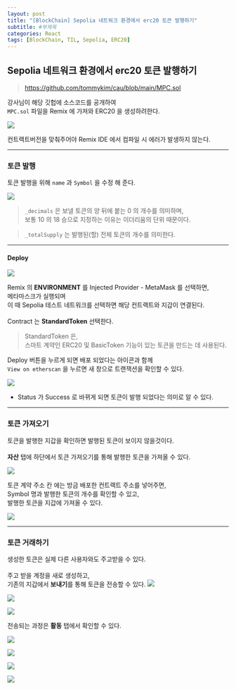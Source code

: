 ```yaml
---
layout: post
title: "[BlockChain] Sepolia 네트워크 환경에서 erc20 토큰 발행하기"
subtitle: #부제목
categories: React
tags: [BlockChain, TIL, Sepolia, ERC20]
---
```


## Sepolia 네트워크 환경에서 erc20 토큰 발행하기

> <https://github.com/tommykim/cau/blob/main/MPC.sol>

강사님이 해당 깃헙에 소스코드를 공개하여 <bR>
`MPC.sol` 파일을 Remix 에 가져와 ERC20 을 생성하려한다.

![](https://img1.daumcdn.net/thumb/R1280x0/?scode=mtistory2&fname=https%3A%2F%2Fblog.kakaocdn.net%2Fdn%2FrpQY9%2Fbtsa8BBFcDx%2FWR69xqjXOLJSrw86SpKx91%2Fimg.png)

컨트랙트버전을 맞춰주어야 Remix IDE 에서 컴파일 시 에러가 발생하지 않는다.<br>

---

### 토큰 발행

토큰 발행을 위해 `name` 과 `Symbol` 을 수정 해 준다.

![](https://img1.daumcdn.net/thumb/R1280x0/?scode=mtistory2&fname=https%3A%2F%2Fblog.kakaocdn.net%2Fdn%2Fbed88U%2Fbtsa7tDTWfe%2FT61ZEGYxYkS5QItZzuFcR0%2Fimg.png)

> `_decimals` 은 보낼 토큰의 양 뒤에 붙는 0 의 개수를 의미하며,<br>
> 보통 10 의 18 승으로 지정하는 이유는 이더리움의 단위 때문이다.

> `_totalSupply` 는 발행된(할) 전체 토큰의 개수를 의미한다.

---

#### Deploy

![](https://img1.daumcdn.net/thumb/R1280x0/?scode=mtistory2&fname=https%3A%2F%2Fblog.kakaocdn.net%2Fdn%2FIphfA%2Fbtsa6CHWJ8x%2FVu2lZw6ftatJ22MKliJ72k%2Fimg.png)

Remix 의 **ENVIRONMENT** 를 Injected Provider - MetaMask 를 선택하면,<br>
메타마스크가 실행되며<br>
이 때 Sepolia 테스트 네트워크를 선택하면 해당 컨트랙트와 지갑이 연결된다.
<br>
<br>
Contract 는 **StandardToken** 선택한다.

> StandardToken 은, <br>
> 스마트 계약인 ERC20 및 BasicToken 기능이 있는 토큰을 만드는 데 사용된다.

Deploy 버튼을 누르게 되면 배포 되었다는 아이콘과 함께<br>
`View on etherscan` 을 누르면 새 창으로 트랜잭션을 확인할 수 있다.

![](https://img1.daumcdn.net/thumb/R1280x0/?scode=mtistory2&fname=https%3A%2F%2Fblog.kakaocdn.net%2Fdn%2FItbQg%2Fbtsa9zRb9MO%2FvEGZj9NAmq0Tg6TuggBGa1%2Fimg.png)

- Status 가 Success 로 바뀌게 되면 토큰이 발행 되었다는 의미로 알 수 있다.

---

### 토큰 가져오기

토큰을 발행한 지갑을 확인하면 발행된 토큰이 보이지 않을것이다.<br>
<br>
**자산** 탭에 하단에서 토큰 가져오기를 통해 발행한 토큰을 가져올 수 있다.

![](https://img1.daumcdn.net/thumb/R1280x0/?scode=mtistory2&fname=https%3A%2F%2Fblog.kakaocdn.net%2Fdn%2FurvWh%2FbtsaViRmNwB%2FFJmxWSmTCI25OsR2GIGQmk%2Fimg.png)

토큰 계약 주소 칸 에는 방금 배포한 컨트랙트 주소를 넣어주면,<br>
Symbol 명과 발행한 토큰의 개수를 확인할 수 있고,<br>
발행한 토큰을 지갑에 가져올 수 있다.

![](https://img1.daumcdn.net/thumb/R1280x0/?scode=mtistory2&fname=https%3A%2F%2Fblog.kakaocdn.net%2Fdn%2Fddif3Q%2Fbtsa44ERDZn%2FeOMiiDD6dyh4oIUEUvcgO0%2Fimg.png)

---

### 토큰 거래하기

생성한 토큰은 실제 다른 사용자와도 주고받을 수 있다.<br>
<br>
주고 받을 계정을 새로 생성하고,<br>
기존의 지갑에서 **보내기**를 통해 토큰을 전송할 수 있다.
![](https://img1.daumcdn.net/thumb/R1280x0/?scode=mtistory2&fname=https%3A%2F%2Fblog.kakaocdn.net%2Fdn%2Fblgu2N%2Fbtsa8BIsQqt%2FK5O874RCoOKVdlvskIso10%2Fimg.png)

![](https://img1.daumcdn.net/thumb/R1280x0/?scode=mtistory2&fname=https%3A%2F%2Fblog.kakaocdn.net%2Fdn%2FcEuoDw%2Fbtsa8AvZX6t%2FCGHqzne5TAgB2B6xT2yTCK%2Fimg.png)

![](https://img1.daumcdn.net/thumb/R1280x0/?scode=mtistory2&fname=https%3A%2F%2Fblog.kakaocdn.net%2Fdn%2Fu9w2E%2FbtsaVhrgz5W%2Fbnx8GV354OlSeo4kRWvNv0%2Fimg.png)

전송되는 과정은 **활동** 탭에서 확인할 수 있다.

![](https://img1.daumcdn.net/thumb/R1280x0/?scode=mtistory2&fname=https%3A%2F%2Fblog.kakaocdn.net%2Fdn%2FKsS4J%2FbtsaTgfehy1%2FTdb3jf2AMX9XXgOku2oTZk%2Fimg.png)

![](https://img1.daumcdn.net/thumb/R1280x0/?scode=mtistory2&fname=https%3A%2F%2Fblog.kakaocdn.net%2Fdn%2FupjhR%2Fbtsa8hcbl5K%2F6rCZVhRcKxscXSKynAI8dk%2Fimg.png)

![](https://img1.daumcdn.net/thumb/R1280x0/?scode=mtistory2&fname=https%3A%2F%2Fblog.kakaocdn.net%2Fdn%2FlmuGz%2FbtsaTePgR7d%2F99pitNW48kO4IAIW2tKkx1%2Fimg.png)

![](https://img1.daumcdn.net/thumb/R1280x0/?scode=mtistory2&fname=https%3A%2F%2Fblog.kakaocdn.net%2Fdn%2F7eR8f%2Fbtsa9LEwQh7%2FpktMKJOLgVhNeGRZNoyUOk%2Fimg.png)
